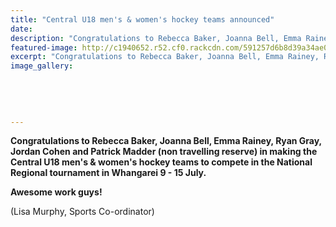 ```yaml
---
title: "Central U18 men's & women's hockey teams announced"
date: 
description: "Congratulations to Rebecca Baker, Joanna Bell, Emma Rainey, Ryan Gray, Jordan Cohen and Patrick Madder (non travelling reserve) in making the Central U18 men's & women's hockey teams."
featured-image: http://c1940652.r52.cf0.rackcdn.com/591257d6b8d39a34ae000002/logo-central-hockey.png
excerpt: "Congratulations to Rebecca Baker, Joanna Bell, Emma Rainey, Ryan Gray, Jordan Cohen and Patrick Madder (non travelling reserve) in making the Central U18 men's & women's hockey teams."
image_gallery:
    
    
    
    
    
---
```


<p><strong>Congratulations to Rebecca Baker, Joanna Bell, Emma Rainey, Ryan Gray, Jordan Cohen and Patrick Madder (non travelling reserve) in making the Central U18 men's &amp; women's hockey teams to compete in the National Regional tournament in Whangarei 9 - 15 July.</strong></p>
<p><strong>Awesome work guys!</strong></p>
<p>(Lisa Murphy, Sports Co-ordinator)</p>

